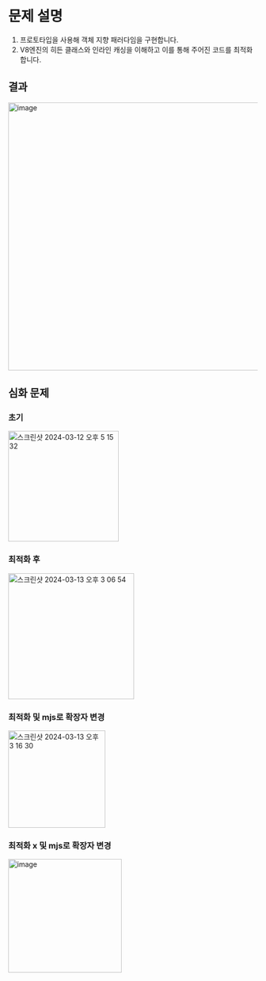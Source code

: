 # 문제 설명
1. 프로토타입을 사용해 객체 지향 패러다임을 구현합니다.
2. V8엔진의 히든 클래스와 인라인 캐싱을 이해하고 이를 통해 주어진 코드를 최적화 합니다.

## 결과
<img width="540" alt="image" src="https://github.com/gihwan-dev/hangae99-_chap1_a/assets/84307361/c708b2e2-70d0-48e6-a974-f7c88571fec7">

## 심화 문제
### 초기
<img width="223" alt="스크린샷 2024-03-12 오후 5 15 32" src="https://github.com/gihwan-dev/hangae99-_chap1_a/assets/84307361/cda775e9-4da2-48e0-be30-2554c1428856">

### 최적화 후
<img width="254" alt="스크린샷 2024-03-13 오후 3 06 54" src="https://github.com/gihwan-dev/hangae99-_chap1_a/assets/84307361/2e4e3492-f699-43a0-9f0a-e563b0f41fca">

### 최적화 및 mjs로 확장자 변경
<img width="196" alt="스크린샷 2024-03-13 오후 3 16 30" src="https://github.com/gihwan-dev/hangae99-_chap1_a/assets/84307361/7b703229-e7aa-40ec-b665-b878e0168c34">

### 최적화 x 및 mjs로 확장자 변경
<img width="229" alt="image" src="https://github.com/gihwan-dev/hangae99-_chap1_a/assets/84307361/89aa67f6-2583-4825-bd65-8f75775c0549">
